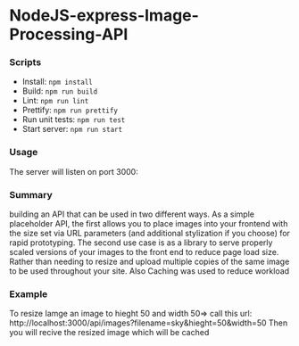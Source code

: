 # NodeJS-express-Image-Processing-API

### Scripts
- Install: ```npm install```
- Build: ```npm run build```
- Lint: ```npm run lint```
- Prettify: ```npm run prettify```
- Run unit tests: ```npm run test```
- Start server: ```npm run start```

### Usage
The server will listen on port 3000:


### Summary
building an API that can be used in two different ways. As a simple placeholder API, the first allows you to place images into your frontend with the size set via URL parameters (and additional stylization if you choose) for rapid prototyping. The second use case is as a library to serve properly scaled versions of your images to the front end to reduce page load size. Rather than needing to resize and upload multiple copies of the same image to be used throughout your site. Also Caching was used to reduce workload 

### Example
To resize Iamge an image to hieght 50 and width 50=> call this url: http://localhost:3000/api/images?filename=sky&hieght=50&width=50
Then you will recive the resized image which will be cached
